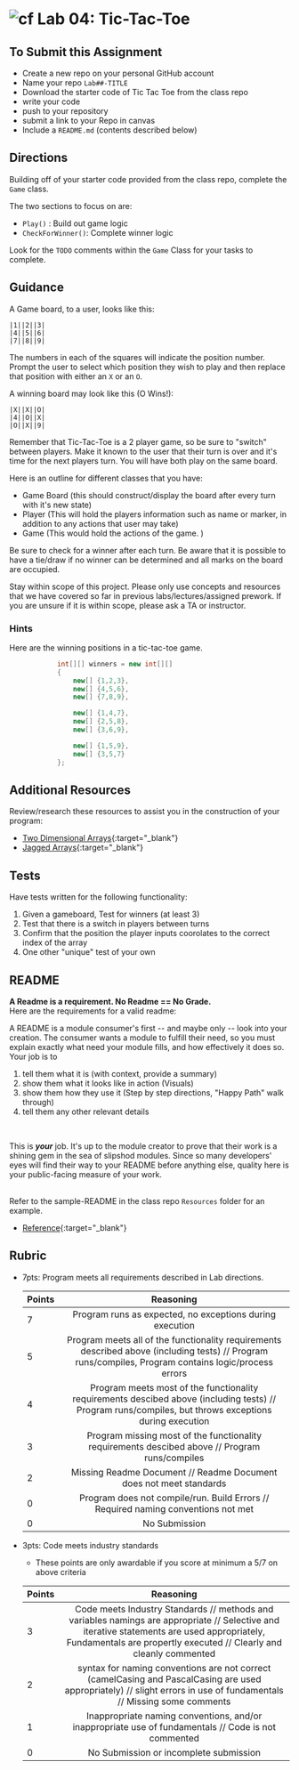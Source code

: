 ![cf](http://i.imgur.com/7v5ASc8.png) Lab 04: Tic-Tac-Toe
=====================================

## To Submit this Assignment
- Create a new repo on your personal GitHub account
- Name your repo `Lab##-TITLE`
- Download the starter code of Tic Tac Toe from the class repo
- write your code
- push to your repository
- submit a link to your Repo in canvas
- Include a `README.md` (contents described below)

## Directions
Building off of your starter code provided from the class repo, complete the `Game` class. 

The two sections to focus on are:

- `Play()` : Build out game logic
- `CheckForWinner()`: Complete winner logic

Look for the `TODO` comments within the `Game` Class for 
your tasks to complete. 



## Guidance
A Game board, to a user, looks like this:

```
|1||2||3|
|4||5||6|
|7||8||9|

```
The numbers in each of the squares will indicate the position number. Prompt the user to 
select which position they wish to 
play and then replace that position with either an `X` or an `O`.

A winning board may look like this (O Wins!):

```
|X||X||O|
|4||O||X|
|O||X||9|
```
Remember that Tic-Tac-Toe is a 2 player game, so be sure to "switch" between players. 
Make it known to the user that
their turn is over and it's time for the next players turn. You will have both play on 
the same board. 

 Here is an outline for different classes that you have:
- Game Board (this should construct/display the board after every turn with it's new state)
- Player (This will hold the players information such as name or marker, in addition to any 
actions that user may take)
- Game (This would hold the actions of the game. )

Be sure to check for a winner after each turn. Be aware that it is possible to have a tie/draw 
if no winner can be determined and all 
marks on the board are occupied. 

Stay within scope of this project. Please only use concepts and resources that we have covered 
so far in previous labs/lectures/assigned prework. 
If you are unsure if it is within scope, please ask a TA or instructor.

### Hints

Here are the winning positions in a tic-tac-toe game.

```csharp
            int[][] winners = new int[][]
            {
                new[] {1,2,3},
                new[] {4,5,6},
                new[] {7,8,9},

                new[] {1,4,7},
                new[] {2,5,8},
                new[] {3,6,9},

                new[] {1,5,9},
                new[] {3,5,7}
            };

```

## Additional Resources
Review/research these resources to assist you in the construction of your program:

- [Two Dimensional Arrays](https://docs.microsoft.com/en-us/dotnet/csharp/programming-guide/arrays/multidimensional-arrays){:target="_blank"} 
- [Jagged Arrays](https://docs.microsoft.com/en-us/dotnet/csharp/programming-guide/arrays/jagged-arrays){:target="_blank"} 



## Tests
Have tests written for the following functionality:
1. Given a gameboard, Test for winners (at least 3)
2. Test that there is a switch in players between turns
3. Confirm that the position the player inputs coorolates to the correct index of the array
4. One other "unique" test of your own

## README

**A Readme is a requirement. No Readme == No Grade.** <br /> 
Here are the requirements for a valid readme: <br />

A README is a module consumer's first -- and maybe only -- look into your creation. The consumer wants a module to fulfill their need, so you must explain exactly what need your module fills, and how effectively it does so.
<br />
Your job is to

1. tell them what it is (with context, provide a summary)
2. show them what it looks like in action (Visuals)
3. show them how they use it (Step by step directions, "Happy Path" walk through)
4. tell them any other relevant details
<br />

This is ***your*** job. It's up to the module creator to prove that their work is a shining gem in the sea of slipshod modules. Since so many developers' eyes will find their way to your README before anything else, quality here is your public-facing measure of your work.

<br /> Refer to the sample-README in the class repo `Resources` folder for an example. 
- [Reference](https://github.com/noffle/art-of-readme){:target="_blank"} 

## Rubric
- 7pts: Program meets all requirements described in Lab directions.

	Points  | Reasoning | 
	 ------------ | :-----------: | 
	7       | Program runs as expected, no exceptions during execution |
	5       | Program meets all of the  functionality requirements described above (including tests) // Program runs/compiles, Program contains logic/process errors|
	4       | Program meets most of the functionality requirements descibed above (including tests)  // Program runs/compiles, but throws exceptions during execution |
	3       | Program missing most of the functionality requirements descibed above // Program runs/compiles |
	2       | Missing Readme Document // Readme Document does not meet standards |
	0       | Program does not compile/run. Build Errors // Required naming conventions not met |
	0       | No Submission |

- 3pts: Code meets industry standards
	- These points are only awardable if you score at minimum a 5/7 on above criteria

	Points  | Reasoning | 
	 ------------ | :-----------: | 
	3       | Code meets Industry Standards // methods and variables namings are appropriate // Selective and iterative statements are used appropriately, Fundamentals are propertly executed // Clearly and cleanly commented |
	2       | syntax for naming conventions are not correct (camelCasing and PascalCasing are used appropriately) // slight errors in use of fundamentals // Missing some comments |
	1       | Inappropriate naming conventions, and/or inappropriate use of fundamentals // Code is not commented  |
	0       | No Submission or incomplete submission |
